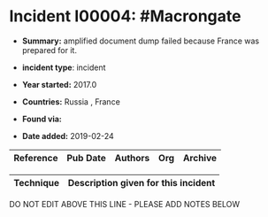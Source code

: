# Incident I00004: #Macrongate

* **Summary:** amplified document dump failed because France was prepared for it.

* **incident type**: incident

* **Year started:** 2017.0

* **Countries:** Russia , France

* **Found via:** 

* **Date added:** 2019-02-24


| Reference | Pub Date | Authors | Org | Archive |
| --------- | -------- | ------- | --- | ------- |

 

| Technique | Description given for this incident |
| --------- | ------------------------- |


DO NOT EDIT ABOVE THIS LINE - PLEASE ADD NOTES BELOW